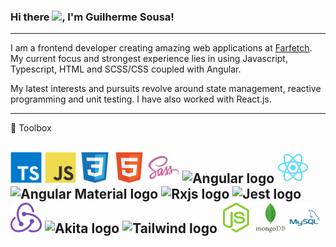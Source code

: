 ### Hi there <img src="https://raw.githubusercontent.com/MartinHeinz/MartinHeinz/master/wave.gif" width="30px">, I'm Guilherme Sousa!

---

I am a frontend developer creating amazing web applications at [Farfetch](https://www.farfetch.com/). My current focus and strongest experience lies in using Javascript, Typescript, HTML and SCSS/CSS coupled with Angular.

My latest interests and pursuits revolve around state management, reactive programming and unit testing. I have also worked with React.js.

---
🧰 Toolbox

<img src="https://github.com/devicons/devicon/blob/master/icons/typescript/typescript-original.svg" alt="Typescript logo" width="50px" height="50px" /> <img src="https://github.com/devicons/devicon/blob/master/icons/javascript/javascript-original.svg" alt="Javascript logo" width="50px" height="50px" /> <img src="https://github.com/devicons/devicon/blob/master/icons/css3/css3-original.svg" alt="CSS logo" width="50px" height="50px" /> <img src="https://github.com/devicons/devicon/blob/master/icons/html5/html5-original.svg" alt="HTML logo" width="50px" height="50px" /> <img src="https://github.com/devicons/devicon/blob/master/icons/sass/sass-original.svg" alt="Sass logo" width="50px" height="50px" /> <img src="https://cdn.worldvectorlogo.com/logos/angular-icon-1.svg" alt="Angular logo" width="50px" height="50px" /> <img src="https://github.com/devicons/devicon/blob/master/icons/react/react-original.svg" alt="React logo" width="50px" height="50px" /> <img src="https://material.angular.io/assets/img/angular-material-logo.svg" alt="Angular Material logo" width="50px" height="50px" /> <img src="https://cdn.worldvectorlogo.com/logos/rxjs-1.svg" alt="Rxjs logo" width="50px" height="50px" /> <img src="https://seeklogo.com/images/J/jest-logo-F9901EBBF7-seeklogo.com.png" alt="Jest logo" width="50px" height="50px" /> <img src="https://github.com/devicons/devicon/blob/master/icons/redux/redux-original.svg" alt="Redux logo" width="50px" height="50px" /> <img src="https://datorama.github.io/akita/img/akita.svg" alt="Akita logo" width="50px" height="50px" /> <img src="https://cdn.worldvectorlogo.com/logos/tailwindcss.svg" alt="Tailwind logo" width="50px" height="50px" /> <img src="https://github.com/devicons/devicon/blob/master/icons/nodejs/nodejs-original.svg" alt="Nodejs logo" width="50px" height="50px" /> <img src="https://github.com/devicons/devicon/blob/master/icons/mongodb/mongodb-original-wordmark.svg" alt="MongoDB logo" width="50px" height="50px" /> <img src="https://github.com/devicons/devicon/blob/master/icons/mysql/mysql-plain-wordmark.svg" alt="MySQL logo" width="50px" height="50px" />
---
